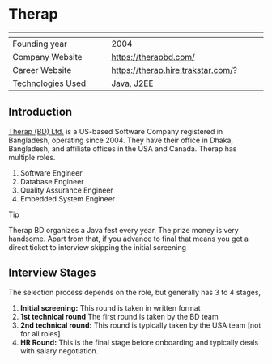 # Therap

| <img width="441" height="1"> | <img width="441" height="1"> |
| :-| :- |
| Founding year | 2004 |
| Company Website | https://therapbd.com/ |
| Career Website | https://therap.hire.trakstar.com/? |
| Technologies Used| Java, J2EE |

## Introduction

[Therap (BD) Ltd.](https://therapbd.com/) is a US-based Software Company registered in Bangladesh, operating since 2004. They have their office in Dhaka, Bangladesh, and affiliate offices in the USA and Canada.
Therap has multiple roles.

1. Software Engineer
2. Database Engineer
3. Quality Assurance Engineer
4. Embedded System Engineer

> [!TIP]
> Therap BD organizes a Java fest every year. The prize money is very handsome. Apart from that, if you advance to final that means you get a direct ticket to interview skipping the initial screening

## Interview Stages

The selection process depends on the role, but generally has 3 to 4 stages,

1. **Initial screening:** This round is taken in written format
1. **1st technical round** The first round is taken by the BD team
1. **2nd technical round:** This round is typically taken by the USA team [not for all roles]
1. **HR Round:** This is the final stage before onboarding and typically deals with salary negotiation. 
